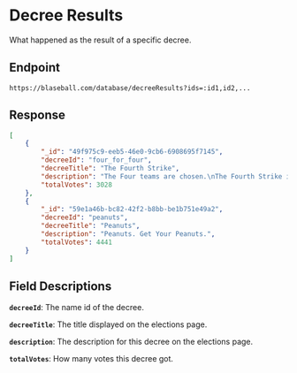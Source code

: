 # Decree Results

What happened as the result of a specific decree.

## Endpoint

`https://blaseball.com/database/decreeResults?ids=:id1,id2,...`

## Response

```json
[
    {
        "_id": "49f975c9-eeb5-46e0-9cb6-6908695f7145",
        "decreeId": "four_for_four",
        "decreeTitle": "The Fourth Strike",
        "description": "The Four teams are chosen.\nThe Fourth Strike is granted to the New York Millennials\nThe Fourth Strike is granted to the Kansas City Breath Mints\nThe Fourth Strike is granted to the Hellmouth Sunbeams\nThe Fourth Strike is granted to the San Francisco Lovers\nMay the Fourth Strike save them all.",
        "totalVotes": 3028
    },
    {
        "_id": "59e1a46b-bc82-42f2-b8bb-be1b751e49a2",
        "decreeId": "peanuts",
        "decreeTitle": "Peanuts",
        "description": "Peanuts. Get Your Peanuts.",
        "totalVotes": 4441
    }
]
```

## Field Descriptions

**`decreeId`**: The name id of the decree.

**`decreeTitle`**: The title displayed on the elections page.

**`description`**: The description for this decree on the elections page.

**`totalVotes`**: How many votes this decree got.